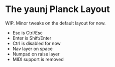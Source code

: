 # The yaunj Planck Layout

WIP. Minor tweaks on the default layout for now.

* Esc is Ctrl/Esc
* Enter is Shift/Enter
* Ctrl is disabled for now
* Nav layer on space
* Numpad on raise layer
* MIDI support is removed

